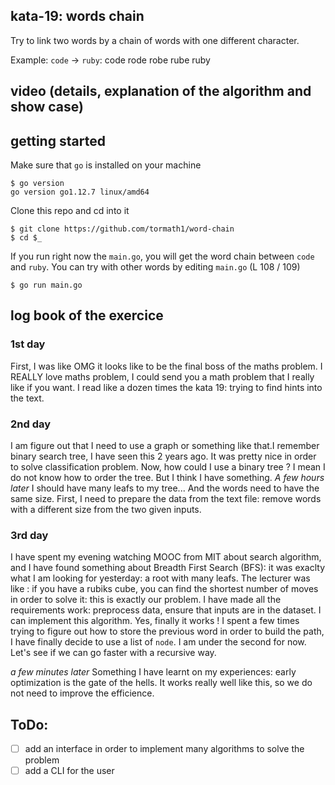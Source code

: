 ## kata-19: words chain

Try to link two words by a chain of words with one different character.

Example: `code` -> `ruby`: code rode robe rube ruby

## video (details, explanation of the algorithm and show case)

## getting started

Make sure that `go` is installed on your machine

```shell
$ go version
go version go1.12.7 linux/amd64
```

Clone this repo and cd into it

```
$ git clone https://github.com/tormath1/word-chain
$ cd $_
```

If you run right now the `main.go`, you will get the word chain between `code` and `ruby`. You can try with other words by editing `main.go` (L 108 / 109)

```
$ go run main.go
```

## log book of the exercice

### 1st day

First, I was like OMG it looks like to be the final boss of the maths problem. I REALLY love maths problem, I could send you a math problem that I really like if you want. I read like a dozen times the kata 19: trying to find hints into the text. 

### 2nd day

I am figure out that I need to use a graph or something like that.I remember binary search tree, I have seen this 2 years ago. It was pretty nice in order to solve classification problem. Now, how could I use a binary tree ? I mean I do not know how to order the tree. But I think I have something.
*A few hours later* I should have many leafs to my tree... And the words need to have the same size. First, I need to prepare the data from the text file: remove words with a different size from the two given inputs.

### 3rd day

I have spent my evening watching MOOC from MIT about search algorithm, and I have found something about Breadth First Search (BFS): it was exaclty what I am looking for yesterday: a root with many leafs. The lecturer was like : if you have a rubiks cube, you can find the shortest number of moves in order to solve it: this is exactly our problem.
I have made all the requirements work: preprocess data, ensure that inputs are in the dataset. I can implement this algorithm. Yes, finally it works ! I spent a few times trying to figure out how to store the previous word in order to build the path, I have finally decide to use a list of `node`.
I am under the second for now. Let's see if we can go faster with a recursive way.

*a few minutes later* Something I have learnt on my experiences: early optimization is the gate of the hells. It works really well like this, so we do not need to improve the efficience.

## ToDo: 

- [ ] add an interface in order to implement many algorithms to solve the problem
- [ ] add a CLI for the user
